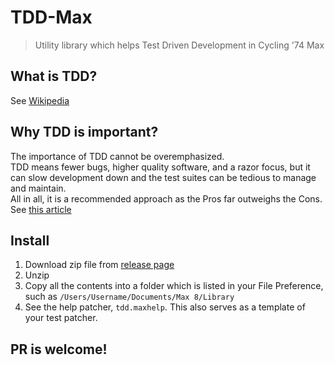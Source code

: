 # TDD-Max
> Utility library which helps Test Driven Development in Cycling '74 Max

## What is TDD?
  See [Wikipedia](https://en.wikipedia.org/wiki/Test-driven_development)
## Why TDD is important?
  The importance of TDD cannot be overemphasized.  
  TDD means fewer bugs, higher quality software, and a razor focus, but it can slow development down and the test suites can be tedious to manage and maintain.  
  All in all, it is a recommended approach as the Pros far outweighs the Cons.  
  See [this article](https://medium.com/@gondy/the-importance-of-test-driven-development-f80b0d02edd8)

## Install
1. Download zip file from [release page](https://github.com/spectral-lab/TDD-Max/releases)
1. Unzip
1. Copy all the contents into a folder which is listed in your File Preference, such as `/Users/Username/Documents/Max 8/Library`
1. See the help patcher, `tdd.maxhelp`. This also serves as a template of your test patcher.

## PR is welcome!
